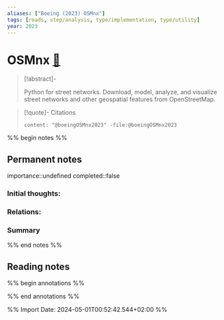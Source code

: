 ```yaml
---
aliases: ["Boeing (2023) OSMnx"]
tags: [roads, step/analysis, type/implementation, type/utility]
year: 2023
---
```

# OSMnx [📖](zotero://select/library/items/BYQ99A2P)

> [!abstract]-
> 
> Python for street networks. Download, model, analyze, and visualize street networks and other geospatial features from OpenStreetMap.
> 

> [!quote]- Citations
> 
> ```query
> content: "@boeingOSMnx2023" -file:@boeingOSMnx2023
> ```

%% begin notes %%
## Permanent notes
importance::undefined
completed::false
### Initial thoughts:


### Relations:


### Summary


%% end notes %%
## Reading notes
%% begin annotations %%

%% end annotations %%



%% Import Date: 2024-05-01T00:52:42.544+02:00 %%

